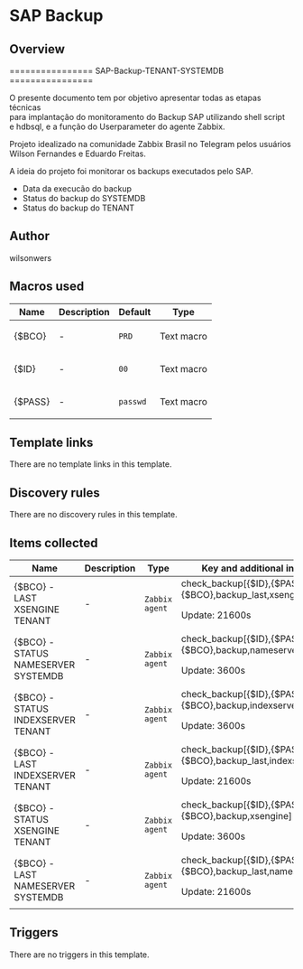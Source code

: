 # SAP Backup

## Overview

================ SAP-Backup-TENANT-SYSTEMDB ================  
  
O presente documento tem por objetivo apresentar todas as etapas técnicas   
para implantação do monitoramento do Backup SAP utilizando shell script   
e hdbsql, e a função do Userparameter do agente Zabbix.  
  
Projeto idealizado na comunidade Zabbix Brasil no Telegram pelos usuários  
Wilson Fernandes e Eduardo Freitas.  
  
A ideia do projeto foi monitorar os backups executados pelo SAP.  
  
* Data da execucão do backup  
* Status do backup do SYSTEMDB  
* Status do backup do TENANT



## Author

wilsonwers

## Macros used

|Name|Description|Default|Type|
|----|-----------|-------|----|
|{$BCO}|<p>-</p>|`PRD`|Text macro|
|{$ID}|<p>-</p>|`00`|Text macro|
|{$PASS}|<p>-</p>|`passwd`|Text macro|


## Template links

There are no template links in this template.

## Discovery rules

There are no discovery rules in this template.

## Items collected

|Name|Description|Type|Key and additional info|
|----|-----------|----|----|
|{$BCO} - LAST XSENGINE TENANT|<p>-</p>|`Zabbix agent`|check_backup[{$ID},{$PASS},{$BCO},backup_last,xsengine]<p>Update: 21600s</p>|
|{$BCO} - STATUS NAMESERVER SYSTEMDB|<p>-</p>|`Zabbix agent`|check_backup[{$ID},{$PASS},{$BCO},backup,nameserver]<p>Update: 3600s</p>|
|{$BCO} - STATUS INDEXSERVER TENANT|<p>-</p>|`Zabbix agent`|check_backup[{$ID},{$PASS},{$BCO},backup,indexserver]<p>Update: 3600s</p>|
|{$BCO} - LAST INDEXSERVER TENANT|<p>-</p>|`Zabbix agent`|check_backup[{$ID},{$PASS},{$BCO},backup_last,indexserver]<p>Update: 21600s</p>|
|{$BCO} - STATUS XSENGINE TENANT|<p>-</p>|`Zabbix agent`|check_backup[{$ID},{$PASS},{$BCO},backup,xsengine]<p>Update: 3600s</p>|
|{$BCO} - LAST NAMESERVER SYSTEMDB|<p>-</p>|`Zabbix agent`|check_backup[{$ID},{$PASS},{$BCO},backup_last,nameserver]<p>Update: 21600s</p>|


## Triggers

There are no triggers in this template.

